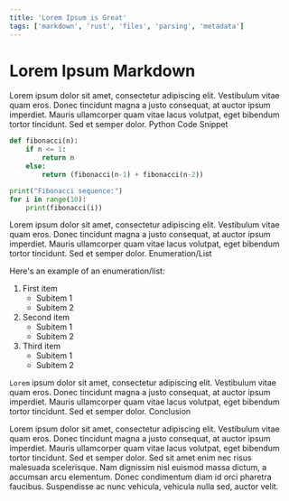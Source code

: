 ```yaml
---
title: 'Lorem Ipsum is Great'
tags: ['markdown', 'rust', 'files', 'parsing', 'metadata']
---
```



# Lorem Ipsum Markdown

Lorem ipsum dolor sit amet, consectetur adipiscing elit. Vestibulum vitae quam eros. Donec tincidunt magna a justo consequat, at auctor ipsum imperdiet. Mauris ullamcorper quam vitae lacus volutpat, eget bibendum tortor tincidunt. Sed et semper dolor.
Python Code Snippet

```python
def fibonacci(n):
    if n <= 1:
        return n
    else:
        return (fibonacci(n-1) + fibonacci(n-2))

print("Fibonacci sequence:")
for i in range(10):
    print(fibonacci(i))
```

Lorem ipsum dolor sit amet, consectetur adipiscing elit. Vestibulum vitae quam eros. Donec tincidunt magna a justo consequat, at auctor ipsum imperdiet. Mauris ullamcorper quam vitae lacus volutpat, eget bibendum tortor tincidunt. Sed et semper dolor.
Enumeration/List

Here's an example of an enumeration/list:

1. First item
	 - Subitem 1
	 - Subitem 2
2. Second item
	 - Subitem 1
	 - Subitem 2
3. Third item
	 - Subitem 1
	 - Subitem 2

`Lorem` ipsum dolor sit amet, consectetur adipiscing elit. Vestibulum vitae quam eros. Donec tincidunt magna a justo consequat, at auctor ipsum imperdiet. Mauris ullamcorper quam vitae lacus volutpat, eget bibendum tortor tincidunt. Sed et semper dolor.
Conclusion

Lorem ipsum dolor sit amet, consectetur adipiscing elit. Vestibulum vitae quam eros. Donec tincidunt magna a justo consequat, at auctor ipsum imperdiet. Mauris ullamcorper quam vitae lacus volutpat, eget bibendum tortor tincidunt. Sed et semper dolor. Sed sit amet enim nec risus malesuada scelerisque. Nam dignissim nisl euismod massa dictum, a accumsan arcu elementum. Donec condimentum diam id orci pharetra faucibus. Suspendisse ac nunc vehicula, vehicula nulla sed, auctor velit.